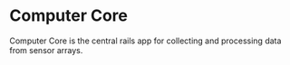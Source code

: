 # Computer Core

Computer Core is the central rails app for collecting and processing data from sensor arrays.
